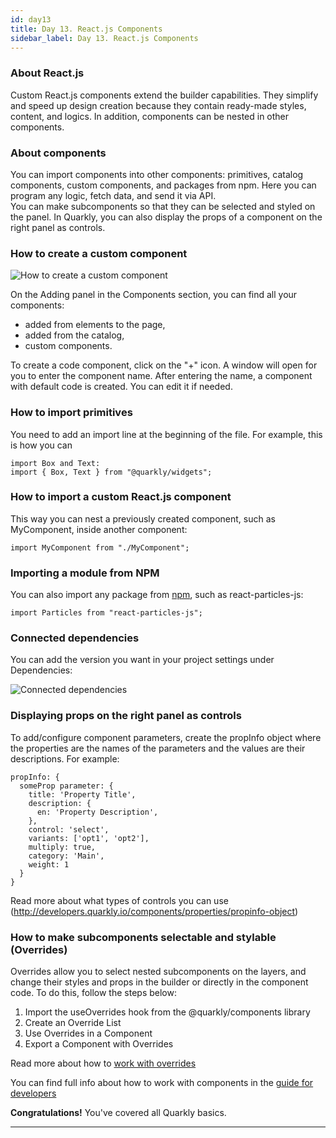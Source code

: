 ```yaml
---
id: day13
title: Day 13. React.js Components
sidebar_label: Day 13. React.js Components
---
```


### About React.js

Custom React.js components extend the builder capabilities. They simplify and speed up design creation because they contain ready-made styles, content, and logics. In addition, components can be nested in other components.

### About components
You can import components into other components: primitives, catalog components, custom components, and packages from npm. Here you can program any logic, fetch data, and send it via API.<br/>
You can make subcomponents so that they can be selected and styled on the panel. In Quarkly, you can also display the props of a component on the right panel as controls.

### How to create a custom component

![How to create a custom component](/scr/day13-components-general.png)


On the Adding panel in the Components section, you can find all your components:

- added from elements to the page,
- added from the catalog,
- custom components.

To create a code component, click on the "+" icon. A window will open for you to enter the component name. After entering the name, a component with default code is created. You can edit it if needed.


### How to import primitives

You need to add an import line at the beginning of the file. For example, this is how you can 
```
import Box and Text:
import { Box, Text } from "@quarkly/widgets";
```

### How to import a custom React.js component

This way you can nest a previously created component, such as MyComponent, inside another component:
```
import MyComponent from "./MyComponent";
```

### Importing a module from NPM

You can also import any package from [npm](https://www.npmjs.com/), such as react-particles-js:
```
import Particles from "react-particles-js";
```

### Connected dependencies

You can add the version you want in your project settings under Dependencies:

![Connected dependencies](/scr/day13-connected-dependencies.jpeg)


### Displaying props on the right panel as controls
To add/configure component parameters, create the propInfo object where the properties are the names of the parameters and the values are their descriptions. For example:

```
propInfo: {
  someProp parameter: {
    title: 'Property Title',
    description: {
      en: 'Property Description',
    },
    control: 'select',
    variants: ['opt1', 'opt2'],
    multiply: true,
    category: 'Main',
    weight: 1
  }
}
```

Read more about what types of controls you can use (http://developers.quarkly.io/components/properties/propinfo-object)

### How to make subcomponents selectable and stylable (Overrides)
Overrides allow you to select nested subcomponents on the layers, and change their styles and props in the builder or directly in the component code. To do this, follow the steps below:

1. Import the useOverrides hook from the @quarkly/components library
2. Create an Override List
3. Use Overrides in a Component
4. Export a Component with Overrides

Read more about how to [work with overrides](http://developers.quarkly.io/components/overrides/overview)


You can find full info about how to work with components in the [guide for developers](https://developers.quarkly.io/)


**Congratulations!** You've covered all Quarkly basics.

---